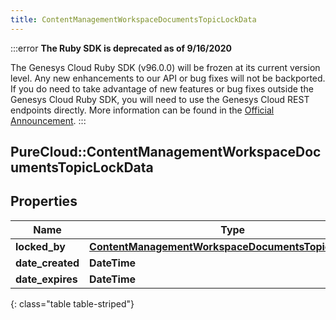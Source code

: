 ```yaml
---
title: ContentManagementWorkspaceDocumentsTopicLockData
---
```


:::error
**The Ruby SDK is deprecated as of 9/16/2020**

The Genesys Cloud Ruby SDK (v96.0.0) will be frozen at its current version level. Any new enhancements to our API or bug fixes will not be backported. If you do need to take advantage of new features or bug fixes outside the Genesys Cloud Ruby SDK, you will need to use the Genesys Cloud REST endpoints directly. More information can be found in the [Official Announcement](https://developer.mypurecloud.com/forum/t/announcement-genesys-cloud-ruby-sdk-end-of-life/8850).
:::


## PureCloud::ContentManagementWorkspaceDocumentsTopicLockData

## Properties

|Name | Type | Description | Notes|
|------------ | ------------- | ------------- | -------------|
| **locked_by** | [**ContentManagementWorkspaceDocumentsTopicUserData**](ContentManagementWorkspaceDocumentsTopicUserData.html) |  | [optional] |
| **date_created** | **DateTime** |  | [optional] |
| **date_expires** | **DateTime** |  | [optional] |
{: class="table table-striped"}


